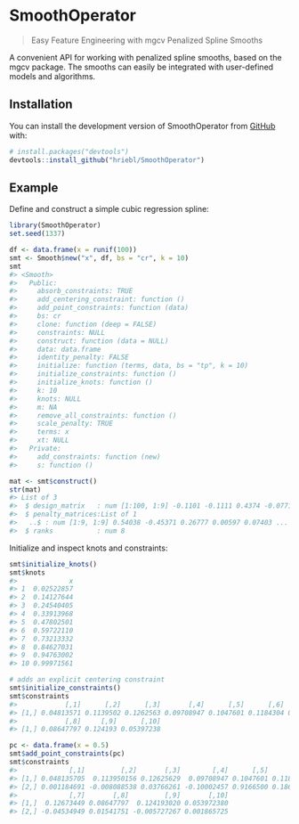 
<!-- README.md is generated from README.Rmd. Please edit that file -->

# SmoothOperator

<!-- badges: start -->

<!-- badges: end -->

> Easy Feature Engineering with mgcv Penalized Spline Smooths

A convenient API for working with penalized spline smooths, based on the
mgcv package. The smooths can easily be integrated with user-defined
models and algorithms.

## Installation

You can install the development version of SmoothOperator from
[GitHub](https://github.com/) with:

``` r
# install.packages("devtools")
devtools::install_github("hriebl/SmoothOperator")
```

## Example

Define and construct a simple cubic regression spline:

``` r
library(SmoothOperator)
set.seed(1337)

df <- data.frame(x = runif(100))
smt <- Smooth$new("x", df, bs = "cr", k = 10)
smt
#> <Smooth>
#>   Public:
#>     absorb_constraints: TRUE
#>     add_centering_constraint: function () 
#>     add_point_constraints: function (data) 
#>     bs: cr
#>     clone: function (deep = FALSE) 
#>     constraints: NULL
#>     construct: function (data = NULL) 
#>     data: data.frame
#>     identity_penalty: FALSE
#>     initialize: function (terms, data, bs = "tp", k = 10) 
#>     initialize_constraints: function () 
#>     initialize_knots: function () 
#>     k: 10
#>     knots: NULL
#>     m: NA
#>     remove_all_constraints: function () 
#>     scale_penalty: TRUE
#>     terms: x
#>     xt: NULL
#>   Private:
#>     add_constraints: function (new) 
#>     s: function ()

mat <- smt$construct()
str(mat)
#> List of 3
#>  $ design_matrix   : num [1:100, 1:9] -0.1101 -0.1111 0.4374 -0.0771 -0.0406 ...
#>  $ penalty_matrices:List of 1
#>   ..$ : num [1:9, 1:9] 0.54038 -0.45371 0.26777 0.00597 0.07403 ...
#>  $ ranks           : num 8
```

Initialize and inspect knots and constraints:

``` r
smt$initialize_knots()
smt$knots
#>             x
#> 1  0.02522857
#> 2  0.14127644
#> 3  0.24540405
#> 4  0.33913968
#> 5  0.47802501
#> 6  0.59722110
#> 7  0.73213332
#> 8  0.84627031
#> 9  0.94763002
#> 10 0.99971561

# adds an explicit centering constraint
smt$initialize_constraints()
smt$constraints
#>            [,1]      [,2]      [,3]       [,4]      [,5]      [,6]      [,7]
#> [1,] 0.04813571 0.1139502 0.1262563 0.09708947 0.1047601 0.1184304 0.1267345
#>            [,8]     [,9]      [,10]
#> [1,] 0.08647797 0.124193 0.05397238

pc <- data.frame(x = 0.5)
smt$add_point_constraints(pc)
smt$constraints
#>             [,1]         [,2]       [,3]        [,4]      [,5]      [,6]
#> [1,] 0.048135705  0.113950156 0.12625629  0.09708947 0.1047601 0.1184304
#> [2,] 0.001184691 -0.008088538 0.03766261 -0.10002457 0.9166500 0.1864093
#>             [,7]       [,8]         [,9]       [,10]
#> [1,]  0.12673449 0.08647797  0.124193020 0.053972380
#> [2,] -0.04534949 0.01541751 -0.005727267 0.001865725
```
